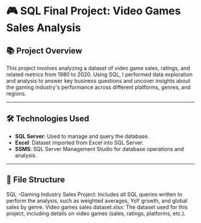 # 🎮 SQL Final Project: Video Games Sales Analysis

## 📚 Project Overview
This project involves analyzing a dataset of video game sales, ratings, and related metrics from 1980 to 2020. Using SQL, I performed data exploration and analysis to answer key business questions and uncover insights about the gaming industry's performance across different platforms, genres, and regions.

---

## 🛠️ Technologies Used
- **SQL Server**: Used to manage and query the database.
- **Excel**: Dataset imported from Excel into SQL Server.
- **SSMS**: SQL Server Management Studio for database operations and analysis.

---

## 📂 File Structure
SQL -Gaming Industry Sales Project: Includes all SQL queries written to perform the analysis, such as weighted averages, YoY growth,
and global sales by genre.
Video games sales dataset.xlsx: The dataset used for this project, including details on video games (sales, ratings, platforms, etc.).
